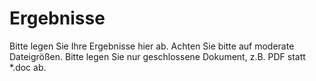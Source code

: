 # Ergebnisse
Bitte legen Sie Ihre Ergebnisse hier ab. Achten Sie bitte auf moderate Dateigrößen. Bitte legen Sie nur geschlossene Dokument, z.B. PDF statt *.doc ab.